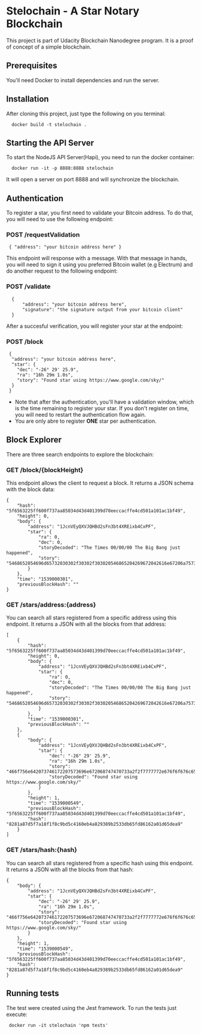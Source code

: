 # Stelochain - A Star Notary Blockchain

This project is part of Udacity Blockchain Nanodegree program. It is a proof of concept of a simple blockchain.

## Prerequisites
You'll need Docker to install dependencies and run the server.

## Installation
After cloning this project, just type the following on you terminal:

```
  docker build -t stelochain .
```

## Starting the API Server
To start the NodeJS API Server(Hapi), you need to run the docker container:

```
  docker run -it -p 8888:8888 stelochain
```

It will open a server on port 8888 and will synchronize the blockchain.

## Authentication
To register a star, you first need to validate your Bitcoin address. To do that,
you will need to use the following endpoint:

### POST /requestValidation

```
 { "address": "your bitcoin address here" }
```

This endpoint will response with a message. With that message in hands, you will need to sign it using you preferred Bitcoin wallet (e.g Electrum) and do another request to the following endpoint:

### POST /validate

```
  {
      "address": "your bitcoin address here",
      "signature": "the signature output from your bitcoin client"
  }
```

After a succesful verification, you will register your star at the endpoint:

### POST /block

```
 {
  "address": "your bitcoin address here",
  "star": {
    "dec": "-26° 29' 25.9",
    "ra": "16h 29m 1.0s",
    "story": "Found star using https://www.google.com/sky/"
  }
 }
```

* Note that after the authentication, you'll have a validation window, which is the time remaining to register your star. If you don't register on time, you will need to restart
the authentication flow again.
* You are only abre to register **ONE** star per authentication.

## Block Explorer

There are three search endpoints to explore the blockchain:

### GET /block/{blockHeight}
This endpoint allows the client to request a block. It returns a JSON schema with the block data:

```
{
    "hash": "5f6563225ff600f737aa85034d43d401399d70eeccacffe4cd501a101ac1bf49",
    "height": 0,
    "body": {
        "address": "1JcnVEyQXVJQHBd2sFn3bt4XREixb4CxPF",
        "star": {
            "ra": 0,
            "dec": 0,
            "storyDecoded": "The Times 00/00/00 The Big Bang just happened",
            "story": "5468652054696d65732030302f30302f303020546865204269672042616e67206a7573742068617070656e6564"
        }
    },
    "time": "1539000301",
    "previousBlockHash": ""
}
```

### GET /stars/address:{address}
You can search all stars registered from a specific address using this endpoint.
It returns a JSON with all the blocks from that address:

```
[
    {
        "hash": "5f6563225ff600f737aa85034d43d401399d70eeccacffe4cd501a101ac1bf49",
        "height": 0,
        "body": {
            "address": "1JcnVEyQXVJQHBd2sFn3bt4XREixb4CxPF",
            "star": {
                "ra": 0,
                "dec": 0,
                "storyDecoded": "The Times 00/00/00 The Big Bang just happened",
                "story": "5468652054696d65732030302f30302f303020546865204269672042616e67206a7573742068617070656e6564"
            }
        },
        "time": "1539000301",
        "previousBlockHash": ""
    },
    {
        "body": {
            "address": "1JcnVEyQXVJQHBd2sFn3bt4XREixb4CxPF",
            "star": {
                "dec": "-26° 29' 25.9",
                "ra": "16h 29m 1.0s",
                "story": "466f756e642073746172207573696e672068747470733a2f2f7777772e676f6f676c652e636f6d2f736b792f",
                "storyDecoded": "Found star using https://www.google.com/sky/"
            }
        },
        "height": 1,
        "time": "1539000549",
        "previousBlockHash": "5f6563225ff600f737aa85034d43d401399d70eeccacffe4cd501a101ac1bf49",
        "hash": "8281a87d5f7a18f1f8c9bd5c4160eb4a829389b2533db65fd86162a01d65dea9"
    }
]
```
### GET /stars/hash:{hash}
You can search all stars registered from a specific hash using this endpoint.
It returns a JSON with all the blocks from that hash:

```
{
    "body": {
        "address": "1JcnVEyQXVJQHBd2sFn3bt4XREixb4CxPF",
        "star": {
            "dec": "-26° 29' 25.9",
            "ra": "16h 29m 1.0s",
            "story": "466f756e642073746172207573696e672068747470733a2f2f7777772e676f6f676c652e636f6d2f736b792f",
            "storyDecoded": "Found star using https://www.google.com/sky/"
        }
    },
    "height": 1,
    "time": "1539000549",
    "previousBlockHash": "5f6563225ff600f737aa85034d43d401399d70eeccacffe4cd501a101ac1bf49",
    "hash": "8281a87d5f7a18f1f8c9bd5c4160eb4a829389b2533db65fd86162a01d65dea9"
}
```

## Running tests
The test were created using the Jest framework. To run the tests just execute:

```
 docker run -it stelochain 'npm tests'
```